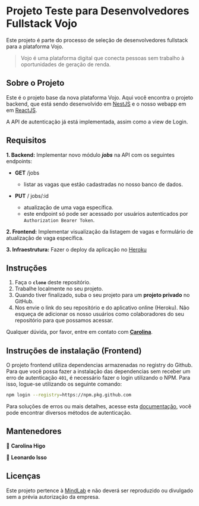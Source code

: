 # Projeto Teste para Desenvolvedores Fullstack Vojo

Este projeto é parte do processo de seleção de desenvolvedores fullstack para a plataforma Vojo.

>Vojo é uma plataforma digital que conecta pessoas sem trabalho à oportunidades de geração de renda.

## **Sobre o Projeto**

Este é o projeto base da nova plataforma Vojo. Aqui você encontra o projeto backend, que está sendo desenvolvido em [NestJS](https://docs.nestjs.com/) e o nosso webapp em em [ReactJS](https://pt-br.reactjs.org/).

A API de autenticação já está implementada, assim como a view de Login. 

## **Requisitos**
**1. Backend:** Implementar novo módulo ***jobs*** na API com os seguintes endpoints:
* **GET** /jobs

    * listar as vagas que estão cadastradas no nosso banco de dados.

* **PUT** / jobs/:id

    * atualização de uma vaga específica.
    * este endpoint só pode ser acessado por usuários autenticados por `Authorization Bearer Token`.

**2. Frontend:** Implementar visualização da listagem de vagas e formulário de atualização de vaga específica.

**3. Infraestrutura:** Fazer o deploy da aplicação no [Heroku](https://www.heroku.com/)

## **Instruções**
1. Faça o **`clone`** deste repositório.
2. Trabalhe localmente no seu projeto.
3. Quando tiver finalizado, suba o seu projeto para um **projeto privado** no GitHub.
4. Nos envie o link do seu repositório e do aplicativo online (Heroku). Não esqueça de adicionar os nosso usuários como colaboradores do seu repositório para que possamos acessar.

Qualquer dúvida, por favor, entre em contato com **[Carolina](mailto:carolina.higo@mindlab.com.br)**.

## **Instruções de instalação (Frontend)**
O projeto frontend utiliza dependencias armazenadas no registry do Github. Para que você possa fazer a instalação das dependencias sem receber um erro de autenticação `401`, é necessário fazer o login utilizando o NPM. Para isso, logue-se utilizando os seguinte comando:

```sh
npm login --registry=https://npm.pkg.github.com
```

Para soluções de erros ou mais detalhes, acesse esta [documentação](https://help.github.com/pt/packages/using-github-packages-with-your-projects-ecosystem/configuring-npm-for-use-with-github-packages#), você pode encontrar diversos métodos de autenticação.

## **Mantenedores**

👤 **Carolina Higo**

👤 **Leonardo Isso**


## **Licenças**

Este projeto pertence à [MindLab](https://www.mindlab.com.br/) e não deverá ser reproduzido ou divulgado sem a prévia autorização da empresa.